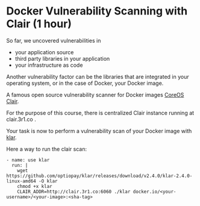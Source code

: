# Docker Vulnerability Scanning with Clair (1 hour)

So far, we uncovered vulnerabilities in

- your application source
- third party libraries in your application
- your infrastructure as code

Another vulnerability factor can be the libraries that are integrated in your operating system, or in the case of Docker, your Docker image.

A famous open source vulnerability scanner for Docker images [CoreOS Clair](https://github.com/quay/clair).

For the purpose of this course, there is centralized Clair instance running at clair.3r1.co .

Your task is now to perform a vulnerability scan of your Docker image with [klar](https://github.com/optiopay/klar/releases).

Here a way to run the clair scan:

    - name: use klar
      run: |
        wget https://github.com/optiopay/klar/releases/download/v2.4.0/klar-2.4.0-linux-amd64 -O klar
        chmod +x klar
        CLAIR_ADDR=http://clair.3r1.co:6060 ./klar docker.io/<your-username>/<your-image>:<sha-tag>

